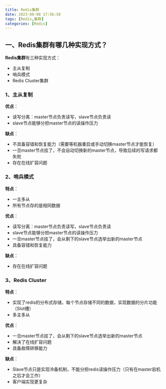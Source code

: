 ```yaml
---
title: Redis集群
date: 2023-08-08 17:56:58
tags: [Redis,集群]
categories: [Redis]
---
```


## 一、Redis集群有哪几种实现方式？
**Redis集群**有三种实现方式：
* 主从复制
* 哨兵模式
* Redis Cluster集群

### 1、主从复制
**优点**：
* 读写分离：master节点负责读写，slave节点负责读
* slave节点能够分担master节点的读操作压力

**缺点**：
* 不具备容错和恢复能力（需要等机器重启或手动切换master节点才能恢复）
* 一旦master节点挂了，不会自动切换新的master节点，导致后续的写请求都失败
* 存在在线扩容问题

### 2、哨兵模式
**特点**：
* 一主多从
* 所有节点存的是相同数据

**优点**：
* 读写分离：master节点负责读写，slave节点负责读
* slave节点能够分担master节点的读操作压力
* 一旦master节点挂了，会从剩下的slave节点选举出新的master节点
* 具备容错和恢复能力

**缺点**：
* 存在在线扩容问题

### 3、Redis Cluster
**特点**：
* 实现了redis的分布式存储，每个节点存储不同的数据，实现数据的分片功能（Slot槽）
* 多主多从

**优点**：
* 一旦master节点挂了，会从剩下的slave节点选举出新的master节点
* 解决了在线扩容问题
* 具备故障转移能力

**缺点**：
* Slave节点只是实现冷备机制，不能分担redis读操作压力（只有在master宕机之后才会工作）
* 客户端实现更复杂